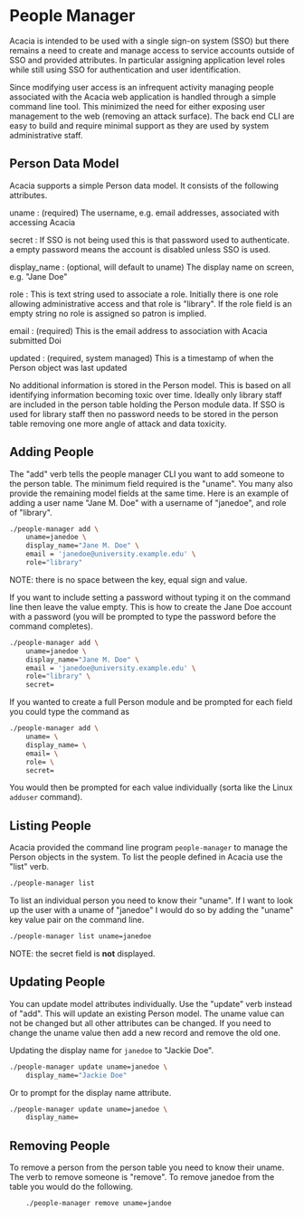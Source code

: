 
# People Manager

Acacia is intended to be used with a single sign-on system
(SSO) but there remains a need to create and manage access
to service accounts outside of SSO and provided attributes.
In particular assigning application level roles while still
using SSO for authentication and user identification.

Since modifying user access is an infrequent activity managing
people associated with the Acacia web application is handled through
a simple command line tool. This minimized the need for either
exposing user management to the web (removing an attack surface).
The back end CLI are easy to build and require minimal support
as they are used by system administrative staff.

## Person Data Model

Acacia supports a simple Person data model. It consists of the following
attributes.

uname
: (required) The username, e.g. email addresses, associated with accessing Acacia

secret
: If SSO is not being used this is that password used to authenticate.
a empty password means the account is disabled unless SSO is used.

display_name
: (optional, will default to uname) The display name on screen, e.g. "Jane Doe"

role
: This is text string used to associate a role. Initially there is
one role allowing administrative access and that role is "library".
If the role field is an empty string no role is assigned so patron
is implied.

email
: (required) This is the email address to association with Acacia submitted Doi

updated
: (required, system managed) This is a timestamp of when the Person object was last updated

No additional information is stored in the Person model. This is
based on all identifying information becoming toxic over time.
Ideally only library staff are included in the person table holding
the Person module data. If SSO is used for library staff then no
password needs to be stored in the person table removing one more
angle of attack and data toxicity.

## Adding People

The "add" verb tells the people manager CLI you want to add
someone to the person table. The minimum field required is
the "uname".  You many also provide the remaining model fields
at the same time.  Here is an example of adding a user name
"Jane M. Doe" with a username of "janedoe", and role of "library".

```sh
./people-manager add \
    uname=janedoe \
    display_name="Jane M. Doe" \
    email = 'janedoe@university.example.edu' \
    role="library"
```

NOTE: there is no space between the key, equal sign and value.

If you want to include setting a password without typing it on the
command line then leave the value empty.  This is how to create
the Jane Doe account with a password (you will be prompted to
type the password before the command completes).

```sh
./people-manager add \
    uname=janedoe \
    display_name="Jane M. Doe" \
    email = 'janedoe@university.example.edu' \
    role="library" \
    secret=
```

If you wanted to create a full Person module and be prompted
for each field you could type the command as

```sh
./people-manager add \
    uname= \
    display_name= \
    email= \
    role= \
    secret=
```

You would then be prompted for each value individually (sorta
like the Linux `adduser` command).


## Listing People

Acacia provided the command line program `people-manager` to manage
the Person objects in the system.  To list the people defined in
Acacia use the "list" verb.

```sh
./people-manager list
```

To list an individual person you need to know their "uname".
If I want to look up the user with a uname of "janedoe" I would
do so by adding the "uname" key value pair on the command line.

```sh
./people-manager list uname=janedoe
```

NOTE: the secret field is **not** displayed.

## Updating People

You can update model attributes individually. Use the "update" verb
instead of "add". This will update an existing Person model. The uname
value can not be changed but all other attributes can be changed. If
you need to change the uname value then add a new record and remove the
old one.

Updating the display name for `janedoe` to "Jackie Doe".

```sh
./people-manager update uname=janedoe \
    display_name="Jackie Doe"
```

Or to prompt for the display name attribute.

```sh
./people-manager update uname=janedoe \
    display_name=
```


## Removing People

To remove a person from the person table you need to know their uname.
The verb to remove someone is "remove". To remove janedoe from the
table you would do the following.

```sh
    ./people-manager remove uname=jandoe
```

